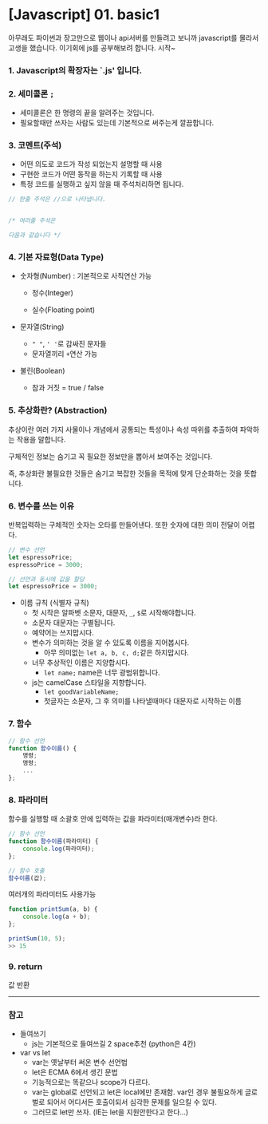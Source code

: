 # [Javascript] 01. basic1

아무래도 파이썬과 장고만으로 웹이나 api서버를 만들려고 보니까 javascript를 몰라서 고생을 했습니다.
이기회에 js를 공부해보려 합니다. 시작~



### 1. Javascript의 확장자는 `.js' 입니다.

### 2. 세미콜론 `;`
- 세미콜론은 한 명령의 끝을 알려주는 것입니다.
- 필요할때만 쓰자는 사람도 있는데 기본적으로 써주는게 깔끔합니다.

### 3. 코멘트(주석)
- 어떤 의도로 코드가 작성 되었는지 설명할 때 사용
- 구현한 코드가 어떤 동작을 하는지 기록할 때 사용
- 특정 코드를 실행하고 싶지 않을 때 주석처리하면 됩니다.

```javascript
// 한줄 주석은 //으로 나타냅니다.


/* 여러줄 주석은

다음과 같습니다 */
```



### 4. 기본 자료형(Data Type)

- 숫자형(Number) : 기본적으로 사칙연산 가능

  - 정수(Integer)

  - 실수(Floating point)

- 문자열(String)
  - `" "`, `' '`로 감싸진 문자들
  - 문자열끼리 `+`연산 가능
- 불린(Boolean)
  - 참과 거짓 = true / false



### 5. 추상화란? (Abstraction)

추상이란 여러 가지 사물이나 개념에서 공통되는 특성이나 속성 따위를 추출하여 파악하는 작용을 말합니다.

구체적인 정보는 숨기고 꼭 필요한 정보만을 뽑아서 보여주는 것입니다.

즉, 추상화란 불필요한 것들은 숨기고 복잡한 것들을 목적에 맞게 단순화하는 것을 뜻합니다.



### 6. 변수를 쓰는 이유

반복입력하는 구체적인 숫자는 오타를 만들어낸다. 또한 숫자에 대한 의미 전달이 어렵다.

```javascript
// 변수 선언
let espressoPrice;
espressoPrice = 3000;

// 선언과 동시에 값을 할당
let espressoPrice = 3000;
```



- 이름 규칙 (식별자 규칙)
  - 첫 시작은 알파벳 소문자, 대문자, `_`, `$`로 시작해야합니다.
  - 소문자 대문자는 구별됩니다.
  - 예약어는 쓰지맙시다. 
  - 변수가 의미하는 것을 알 수 있도록 이름을 지어봅시다.
    - 아무 의미없는 `let a, b, c, d;`같은 하지맙시다.
  - 너무 추상적인 이름은 지양합시다.
    - `let name;` name은 너무 광범위합니다.
  - js는 camelCase 스타일을 지향합니다.
    - `let goodVariableName;` 
    - 첫글자는 소문자, 그 후 의미를 나타낼때마다 대문자로 시작하는 이름



### 7. 함수

```javascript
// 함수 선언
function 함수이름() {
    명령;
    명령;
    ... 
};
```



### 8. 파라미터

함수를 실행할 때 소괄호 안에 입력하는 값을 파라미터(매개변수)라 한다.

```javascript
// 함수 선언
function 함수이름(파라미터) {
    console.log(파라미터);
};

// 함수 호출
함수이름(값);
```

여러개의 파라미터도 사용가능

```javascript
function printSum(a, b) {
    console.log(a + b);
};

printSum(10, 5);
>> 15
```



### 9. return

값 반환





---

### 참고

- 들여쓰기
  - js는 기본적으로 들여쓰길 2 space추천 (python은 4칸)
- var vs let
  - var는 옛날부터 써온 변수 선언법
  - let은 ECMA 6에서 생긴 문법
  - 기능적으로는 똑같으나 scope가 다르다.
  - var는 global로 선언되고 let은 local에만 존재함. var인 경우 불필요하게 글로벌로 되어서 어디서든 호출이되서 심각한 문제를 일으킬 수 있다.
  - 그러므로 let만 쓰자. (IE는 let을 지원안한다고 한다...)
